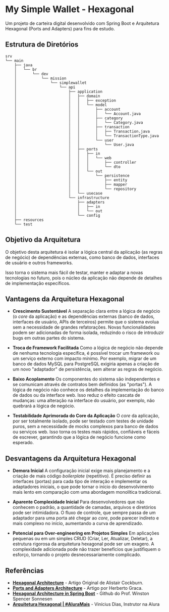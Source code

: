 # My Simple Wallet - Hexagonal

Um projeto de carteira digital desenvolvido com Spring Boot e Arquitetura Hexagonal (Ports and Adapters) para fins de estudo.

## Estrutura de Diretórios

```
srv
└── main
    ├── java
    │   └── br
    │       └── dev
    │           └── mission
    │               └── simplewallet
    │                   └── api
    │                       ├── application
    │                       │   ├── domain
    │                       │   │   ├── exception
    │                       │   │   └── model
    │                       │   │       ├── account
    │                       │   │       │   └── Account.java
    │                       │   │       ├── category
    │                       │   │       │   └── Category.java
    │                       │   │       ├── transaction
    │                       │   │       │   ├── Transaction.java
    │                       │   │       │   └── TransactionType.java
    │                       │   │       └── user
    │                       │   │           └── User.java
    │                       │   ├── ports
    │                       │   │   ├── in
    │                       │   │   │   └── web
    │                       │   │   │       ├── controller
    │                       │   │   │       └── dto
    │                       │   │   └── out
    │                       │   │       └── persistence
    │                       │   │           ├── entity
    │                       │   │           ├── mapper
    │                       │   │           └── repository
    │                       │   └── usecase
    │                       └── infrastructure
    │                           ├── adapters
    │                           │   ├── in
    │                           │   └── out
    │                           └── config
    ├── resources
    └── test
```

## Objetivo da Arquitetura

O objetivo desta arquitetura é isolar a lógica central da aplicação (as regras de negócio) de dependências externas, como banco de dados, interfaces de usuário e outros frameworks.

Isso torna o sistema mais fácil de testar, manter e adaptar a novas tecnologias no futuro, pois o núcleo da aplicação não depende de detalhes de implementação específicos.

## Vantagens da Arquitetura Hexagonal

- **Crescimento Sustentável**
    A separação clara entre a lógica de negócio (o *core* da aplicação) e as dependências externas (banco de dados, interfaces de usuário, APIs de terceiros) permite que o sistema evolua sem a necessidade de grandes refatorações. Novas funcionalidades podem ser adicionadas de forma isolada, reduzindo o risco de introduzir bugs em outras partes do sistema.

- **Troca de Framework Facilitada**
    Como a lógica de negócio não depende de nenhuma tecnologia específica, é possível trocar um framework ou um serviço externo com impacto mínimo. Por exemplo, migrar de um banco de dados MySQL para PostgreSQL exigiria apenas a criação de um novo "adaptador" de persistência, sem alterar as regras de negócio.

- **Baixo Acoplamento**
    Os componentes do sistema são independentes e se comunicam através de contratos bem definidos (as "portas"). A lógica de negócio não conhece os detalhes da implementação do banco de dados ou da interface web. Isso reduz o efeito cascata de mudanças: uma alteração na interface do usuário, por exemplo, não quebrará a lógica de negócio.

- **Testabilidade Aprimorada do Core da Aplicação**
    O *core* da aplicação, por ser totalmente isolado, pode ser testado com testes de unidade puros, sem a necessidade de mocks complexos para banco de dados ou serviços web. Isso torna os testes mais rápidos, confiáveis e fáceis de escrever, garantindo que a lógica de negócio funcione como esperado.


## Desvantagens da Arquitetura Hexagonal

- **Demora Inicial**
    A configuração inicial exige mais planejamento e a criação de mais código *boilerplate* (repetitivo). É preciso definir as interfaces (portas) para cada tipo de interação e implementar os adaptadores iniciais, o que pode tornar o início do desenvolvimento mais lento em comparação com uma abordagem monolítica tradicional.

- **Aparente Complexidade Inicial**
    Para desenvolvedores que não conhecem o padrão, a quantidade de camadas, arquivos e diretórios pode ser intimidadora. O fluxo de controle, que sempre passa de um adaptador para uma porta até chegar ao *core*, pode parecer indireto e mais complexo no início, aumentando a curva de aprendizado.

- **Potencial para Over-engineering em Projetos Simples**
    Em aplicações pequenas ou em um simples CRUD (Criar, Ler, Atualizar, Deletar), a estrutura rigorosa da arquitetura hexagonal pode ser um exagero. A complexidade adicionada pode não trazer benefícios que justifiquem o esforço, tornando o projeto desnecessariamente complicado.

## Referências

- **[Hexagonal Architecture](https://alistair.cockburn.us/hexagonal-architecture/)** - Artigo Original de Alistair Cockburn.
- **[Ports and Adapters Architecture](https://herbertograca.com/2017/11/16/explicit-architecture-01-ddd-hexagonal-onion-clean-cqrs-how-i-put-it-all-together/)** - Artigo por Herberto Graca.
- **[Hexagonal Architecture in Spring Boot](https://github.com/sonnesen/fiap-product-api-with-ports-and-adapters)** - Github do Prof. Winston Spencer Sonnesen
- **[Arquitetura Hexagonal | #AluraMais](https://www.youtube.com/watch?v=X_EPcBNI5xU)** - Vinícius Dias, Instrutor na Alura